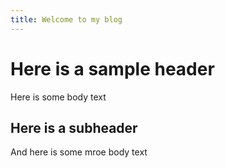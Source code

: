 ```yaml
---
title: Welcome to my blog
---
```

# Here is a sample header
Here is some body text
## Here is a subheader
And here is some mroe body text
